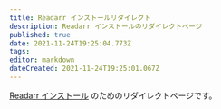 ```yaml
---
title: Readarr インストールリダイレクト
description: Readarr インストールのリダイレクトページ
published: true
date: 2021-11-24T19:25:04.773Z
tags: 
editor: markdown
dateCreated: 2021-11-24T19:25:01.067Z
---
```


[Readarr インストール](/readarr/installation/) のためのリダイレクトページです。